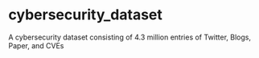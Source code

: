 # cybersecurity_dataset
A cybersecurity dataset consisting of 4.3 million entries of Twitter, Blogs, Paper, and CVEs 
